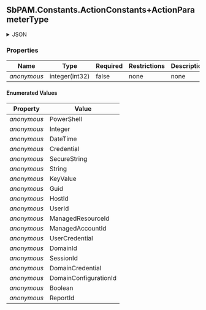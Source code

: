 
<h2 id="tocS_SbPAM.Constants.ActionConstants+ActionParameterType">SbPAM.Constants.ActionConstants+ActionParameterType</h2>

<a id="schemasbpam.constants.actionconstants+actionparametertype"></a>
<a id="schema_SbPAM.Constants.ActionConstants+ActionParameterType"></a>
<a id="tocSsbpam.constants.actionconstants+actionparametertype"></a>
<a id="tocssbpam.constants.actionconstants+actionparametertype"></a>

<details><summary>JSON</summary>


```json
"PowerShell"

```


</details>

### Properties

|Name|Type|Required|Restrictions|Description|
|---|---|---|---|---|
|*anonymous*|integer(int32)|false|none|none|

#### Enumerated Values

|Property|Value|
|---|---|
|*anonymous*|PowerShell|
|*anonymous*|Integer|
|*anonymous*|DateTime|
|*anonymous*|Credential|
|*anonymous*|SecureString|
|*anonymous*|String|
|*anonymous*|KeyValue|
|*anonymous*|Guid|
|*anonymous*|HostId|
|*anonymous*|UserId|
|*anonymous*|ManagedResourceId|
|*anonymous*|ManagedAccountId|
|*anonymous*|UserCredential|
|*anonymous*|DomainId|
|*anonymous*|SessionId|
|*anonymous*|DomainCredential|
|*anonymous*|DomainConfigurationId|
|*anonymous*|Boolean|
|*anonymous*|ReportId|


